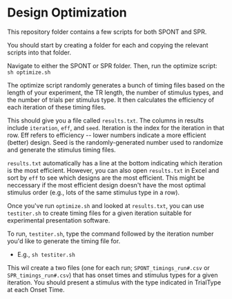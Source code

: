 # Design Optimization

This repository folder contains a few scripts for both SPONT and SPR.

You should start by creating a folder for each and copying the relevant scripts into that folder.

Navigate to either the SPONT or SPR folder. Then, run the optimize script:  
`sh optimize.sh`

The optimize script randomly generates a bunch of timing files based on the length of your experiment, the TR length, the number of stimulus types, and the number of trials per stimulus type. It then calculates the efficiency of each iteration of these timing files.

This should give you a file called `results.txt`. The columns in results include `iteration`, `eff`, and `seed`. Iteration is the index for the iteration in that row. Eff refers to efficiency -- lower numbers indicate a more efficient (better) design. Seed is the randomly-generated number used to randomize and generate the stimulus timing files.

`results.txt` automatically has a line at the bottom indicating which iteration is the most efficient. However, you can also open `results.txt` in Excel and sort by `eff` to see which designs are the most efficient. This might be neccessary if the most efficient design doesn't have the most optimal stimulus order (e.g., lots of the same stimulus type in a row).

Once you've run `optimize.sh` and looked at `results.txt`, you can use `testiter.sh` to create timing files for a given iteration suitable for experimental presentation software.

To run, `testiter.sh`, type the command followed by the iteration number you'd like to generate the timing file for.

* E.g., `sh testiter.sh`

This wil create a two files (one for each run; `SPONT_timings_run#.csv` or `SPR_timings_run#.csv`) that has onset times and stimulus types for a given iteration. You should present a stimulus with the type indicated in TrialType at each Onset Time.
